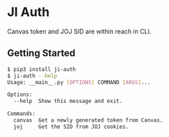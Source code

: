 # JI Auth

Canvas token and JOJ SID are within reach in CLI.

## Getting Started

```bash
$ pip3 install ji-auth
$ ji-auth --help
Usage: __main__.py [OPTIONS] COMMAND [ARGS]...

Options:
  --help  Show this message and exit.

Commands:
  canvas  Get a newly generated token from Canvas.
  joj     Get the SID from JOJ cookies.
```
